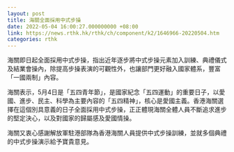 ```yaml
---
layout: post
title: 海關全面採用中式步操
date: 2022-05-04 16:00:27.000000000 +08:00
link: https://news.rthk.hk/rthk/ch/component/k2/1646966-20220504.htm
categories: rthk
---
```


海關即日起全面採用中式步操，指出近年逐步將中式步操元素加入訓練、典禮儀式及結業會操內，除提高步操表演的可觀性外，也讓部門更好融入國家體系，豐富「一國兩制」內容。

海關表示，5月4日是「五四青年節」，是國家紀念「五四運動」的重要日子，以愛國、進步、民主、科學為主要內容的「五四精神」，核心是愛國主義。香港海關選擇在這個別具意義的日子全面採用中式步操，正正體現海關全體人員不斷追求進步的堅定決心，以及對國家的歸屬感及愛國情操。

海關又衷心感謝解放軍駐港部隊為香港海關人員提供中式步操訓練，並就多個典禮的中式步操演示給予寶貴意見。

